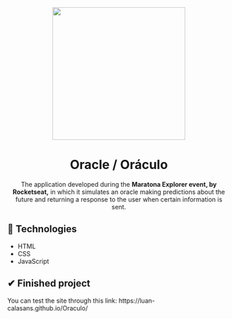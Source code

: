 <div align="center">
  <img src="https://user-images.githubusercontent.com/69552520/173170076-03a144ee-2d3f-42a5-a6a7-4131362c0b55.png" width="300px">
  <h1>Oracle / Oráculo</h1>
  <p>The application developed during the <strong>Maratona Explorer event, by Rocketseat,</strong> in which it simulates an oracle making predictions about the future and returning a response to the user when certain information is sent.
</p>
</div>

<h2>🚀 Technologies</h2>
<ul>
  <li>HTML</li>
  <li>CSS</li>
  <li>JavaScript</li>
</ul>

<h2>✔ Finished project</h2>
<p>You can test the site through this link: https://luan-calasans.github.io/Oraculo/</p>

